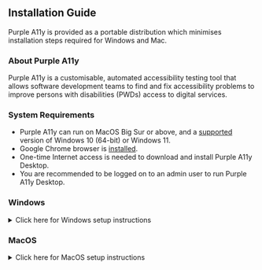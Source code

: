 ## Installation Guide

Purple A11y is provided as a portable distribution which minimises installation steps required for Windows and Mac.

### About Purple A11y
Purple A11y is a customisable, automated accessibility testing tool that allows software development teams to find and fix accessibility problems to improve persons with disabilities (PWDs) access to digital services.

### System Requirements
* Purple A11y can run on MacOS Big Sur or above, and a [supported](https://learn.microsoft.com/en-us/windows/release-health/supported-versions-windows-client) version of Windows 10 (64-bit) or Windows 11.
* Google Chrome browser is [installed](https://www.google.com/chrome).
* One-time Internet access is needed to download and install Purple A11y Desktop.
* You are recommended to be logged on to an admin user to run Purple A11y Desktop.

### Windows
<details>
  <summary>Click here for Windows setup instructions</summary>

#### Download Portable Copy
* Download and extract latest [purple-a11y-portable-windows.zip](https://github.com/GovTechSG/purple-hats/releases/latest/download/purple-a11y-portable-windows.zip).
* Tip: To extract files, right-click the Compressed zip file and click "Extract All…" in the context menu.

#### Run Purple A11y
 * Navigate to the folder containing purple-a11y-portable.
 * Double-click `a11y_shell.cmd` (Windows Command Script file).
  <img width="480" alt="Screenshot of Windows Explorer with a11y_shell.cmd selected" src="https://user-images.githubusercontent.com/2021525/225506018-9f7a6684-ac14-4a69-a4f2-4d1a67a068c4.png">

 * A Windows Command Prompt window should open with contents as illustrated below. `a11y_shell` will automatically prepare your system to run Purple a11y.
```
a11y Shell - Created By younglim - NO WARRANTY PROVIDED
================================================================

INFO: Stored current working directory at C:\Users\a11y\Downloads\purple-a11y-portable-windows
INFO: Set path to node for this session
INFO: Set path to node_modules for this session
INFO: Set path to npm-global for this session
INFO: Set path to Playwright cache for this session
INFO: Set path to ImageMagick for this session
INFO: Set path to purple-hats for this session


PS C:\Users\username\Downloads\purple-a11y-portable-windows>
```


 * Type in the following commands into the window.  The following commands will navigate your Command Prompt window to the `purple-a11y` sub-directory and initiate a scan
```
cd purple-hats
node index
```
 * If a Windows Firewall prompt appears, click "Allow access"
<img width="261" alt="Windows Firewall prompt for Allow access" src="https://user-images.githubusercontent.com/2021525/208462360-ae9e1e3d-beca-4b78-af40-4126719432f0.png">

 * You should then see your Windows Command Prompt window updated with the following contents
```
PS C:\Users\username\Downloads\purple-a11y-portable-windows> cd purple-hats
PS C:\Users\username\Downloads\purple-a11y-portable-windows\purple-hats> node index
┌────────────────────────────────────────────────────────────┐
│ Welcome to A11y Accessibility Testing Tool!                │
│ We recommend using Chrome browser for the best experience. │
│                                                            │
│ Version: ░░░░░░                                            │
└────────────────────────────────────────────────────────────┘
? What would you like to scan today? (Use arrow keys)
> sitemap
  website
  custom flow
```

 * Follow the steps at [Features](https://github.com/GovTechSG/purple-hats#features) for more information on how to run a scan.

  </details>

### MacOS
<details>
  <summary>Click here for MacOS setup instructions</summary>

#### Download Portable Copy
 * Download and extract [purple-a11y-portable-mac.zip](https://github.com/GovTechSG/purple-hats/releases/latest/download/purple-a11y-portable-mac.zip) version.
 * Tip: To extract files in Mac, double-click on `purple-a11y-portable-mac.zip` file, usually located at your Downloads folder. A new folder with the name `purple-a11y-mac` will appear in Finder.

#### Run Purple A11y
 * Navigate to the folder `purple-a11y-mac`, usually located at your Downloads folder.
 * Right-click `a11y_shell.command`. Then click `Open` in the context menu.
  <img width="480" alt="Screenshot of right-click a11y_shell.command and Open" src="https://user-images.githubusercontent.com/2021525/225501586-2df8ba37-f58a-4d1f-b28c-e06865fec2b0.png">

 * A prompt as follows will appear like below. Click `Open`.
 <img width="240" alt="MacOS prompt for unidentified developer" src="https://user-images.githubusercontent.com/2021525/208457749-3a0a573d-5a6d-4905-b11e-c957d2073979.png">

 * A Terminal window should open with contents as illustrated below. `a11y_shell` will automatically prepare your system to run Purple A11y.
```
Last login: Thu Mar 16 10:48:05 on ttys002
/Users/username/Downloads/purple-a11y-portable-mac/a11y_shell.command ; exit;
username@hostname ~ % /Users/username/Downloads/purple-a11y-portable-mac/a11y_shell.command ; exit;
a11y Shell - Created By younglim - NO WARRANTY PROVIDED
================================================================

INFO: Setting path to node for this session
INFO: Set path to node_modules for this session
INFO: Set path to Playwright cache for this session
INFO: Set symbolic link to ImageMagick
INFO: Set path to ImageMagick binaries
INFO: Removing com.apple.quarantine attributes for required binaries to run
username@hostname purple-a11y-portable-mac %
```

 * Type in the following commands into the window.  The following commands will navigate your Terminal window to the `purple-hats` sub-directory and initiate a scan
 ```
cd purple-hats
node index
```

 * You should then see your Terminal window updated with the following contents
```
username@hostname purple-a11y-portable-mac % cd purple-hats
username@hostname purple-hats % node index
┌────────────────────────────────────────────────────────────┐
│ Welcome to A11y Accessibility Testing Tool!                │
│ We recommend using Chrome browser for the best experience. │
│                                                            │
│ Version: ░░░░░░                                            │
└────────────────────────────────────────────────────────────┘
? What would you like to scan today? (Use arrow keys)
❯ sitemap
  website
  custom flow
```

 * Follow the steps at [Features](https://github.com/GovTechSG/purple-hats#features) for more information on how to run a scan.
</details>

